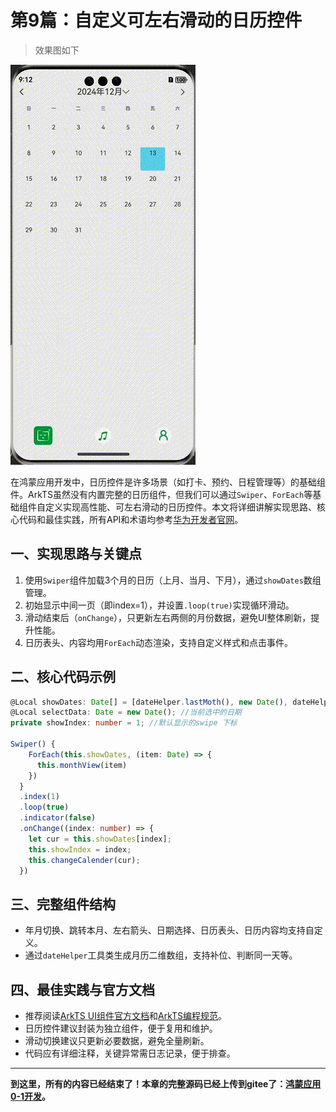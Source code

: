 # 第9篇：自定义可左右滑动的日历控件

> 效果图如下

![日历选择](img.gif)

在鸿蒙应用开发中，日历控件是许多场景（如打卡、预约、日程管理等）的基础组件。ArkTS虽然没有内置完整的日历组件，但我们可以通过`Swiper`、`ForEach`等基础组件自定义实现高性能、可左右滑动的日历控件。本文将详细讲解实现思路、核心代码和最佳实践，所有API和术语均参考[华为开发者官网](https://developer.huawei.com/consumer/cn/doc/harmonyos-guides-V5/arkts-ui-components-V5)。

## 一、实现思路与关键点

1. 使用`Swiper`组件加载3个月的日历（上月、当月、下月），通过`showDates`数组管理。
2. 初始显示中间一页（即index=1），并设置`.loop(true)`实现循环滑动。
3. 滑动结束后（`onChange`），只更新左右两侧的月份数据，避免UI整体刷新，提升性能。
4. 日历表头、内容均用`ForEach`动态渲染，支持自定义样式和点击事件。

## 二、核心代码示例

```ts
@Local showDates: Date[] = [dateHelper.lastMoth(), new Date(), dateHelper.nextMoth()]; //上月/今月/下月
@Local selectData: Date = new Date(); //当前选中的日期
private showIndex: number = 1; //默认显示的swipe 下标

Swiper() {
    ForEach(this.showDates, (item: Date) => {
      this.monthView(item)
    })
  }
  .index(1)
  .loop(true)
  .indicator(false)
  .onChange((index: number) => {
    let cur = this.showDates[index];
    this.showIndex = index;
    this.changeCalender(cur);
  })
```

## 三、完整组件结构

- 年月切换、跳转本月、左右箭头、日期选择、日历表头、日历内容均支持自定义。
- 通过`dateHelper`工具类生成月历二维数组，支持补位、判断同一天等。

## 四、最佳实践与官方文档

- 推荐阅读[ArkTS UI组件官方文档](https://developer.huawei.com/consumer/cn/doc/harmonyos-guides-V5/arkts-ui-components-V5)和[ArkTS编程规范](https://developer.huawei.com/consumer/cn/doc/harmonyos-guides-V5/arkts-coding-style-guide-V5)。
- 日历控件建议封装为独立组件，便于复用和维护。
- 滑动切换建议只更新必要数据，避免全量刷新。
- 代码应有详细注释，关键异常需日志记录，便于排查。

----

**到这里，所有的内容已经结束了！本章的完整源码已经上传到gitee了：[鸿蒙应用0-1开发](https://gitee.com/qincji/ZeroOneApp)。**